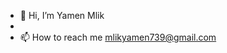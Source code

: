 - 👋 Hi, I’m Yamen Mlik
-
- 📫 How to reach me mlikyamen739@gmail.com

<!---
Yamen-Mlik/Yamen-Mlik is a ✨ special ✨ repository because its `README.md` (this file) appears on your GitHub profile.
You can click the Preview link to take a look at your changes.
--->
